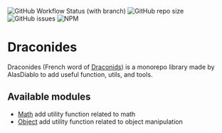 ![GitHub Workflow Status (with branch)](https://img.shields.io/github/actions/workflow/status/AlasDiablo/draconides/test.yml?branch=master)
![GitHub repo size](https://img.shields.io/github/repo-size/AlasDiablo/draconides)
![GitHub issues](https://img.shields.io/github/issues/AlasDiablo/draconides)
![NPM](https://img.shields.io/npm/l/@draconides/math?color=%234c1)

# Draconides

Draconides (French word of [Draconids](https://en.wikipedia.org/wiki/Draconids))
is a monorepo library made by AlasDiablo to add useful function,
utils, and tools.

## Available modules

- [Math](https://www.npmjs.com/package/@draconides/math) add utility function related to math
- [Object](https://www.npmjs.com/package/@draconides/object) add utility function related to object manipulation

